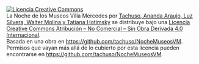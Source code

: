 <a rel="license" href="http://creativecommons.org/licenses/by-nc-nd/4.0/"><img alt="Licencia Creative Commons" style="border-width:0" src="https://i.creativecommons.org/l/by-nc-nd/4.0/88x31.png" /></a><br /><span xmlns:dct="http://purl.org/dc/terms/" href="http://purl.org/dc/dcmitype/StillImage" property="dct:title" rel="dct:type">La Noche de los Museos Villa Mercedes</span> por <a xmlns:cc="http://creativecommons.org/ns#" href="http://facebook.com/tachuso" property="cc:attributionName" rel="cc:attributionURL">Tachuso, Ananda Araujo, Luz Silvera, Walter Molina y Tatiana Hotimsky</a> se distribuye bajo una <a rel="license" href="http://creativecommons.org/licenses/by-nc-nd/4.0/">Licencia Creative Commons Atribución – No Comercial – Sin Obra Derivada 4.0 Internacional</a>.<br />Basada en una obra en <a xmlns:dct="http://purl.org/dc/terms/" href="https://github.com/tachuso/NocheMuseosVM" rel="dct:source">https://github.com/tachuso/NocheMuseosVM</a>.<br />Permisos que vayan más allá de lo cubierto por esta licencia pueden encontrarse en <a xmlns:cc="http://creativecommons.org/ns#" href="https://github.com/tachuso/NocheMuseosVM" rel="cc:morePermissions">https://github.com/tachuso/NocheMuseosVM</a>.
